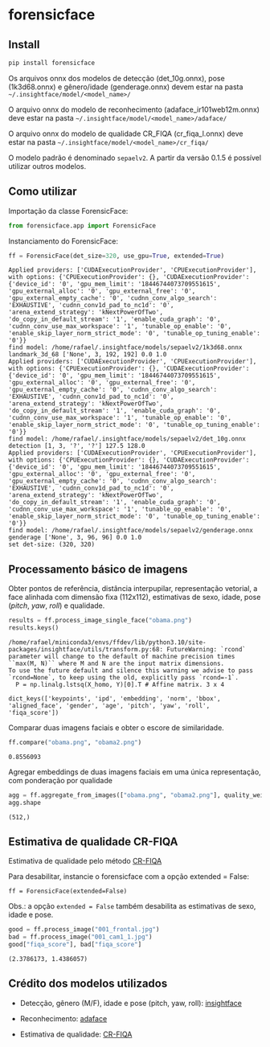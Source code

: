 # forensicface

<!-- WARNING: THIS FILE WAS AUTOGENERATED! DO NOT EDIT! -->

## Install

``` sh
pip install forensicface
```

Os arquivos onnx dos modelos de detecção (det_10g.onnx), pose
(1k3d68.onnx) e gênero/idade (genderage.onnx) devem estar na pasta
`~/.insightface/model/<model_name>/`

O arquivo onnx do modelo de reconhecimento (adaface_ir101web12m.onnx)
deve estar na pasta `~/.insightface/model/<model_name>/adaface/`

O arquivo onnx do modelo de qualidade CR_FIQA (cr_fiqa_l.onnx) deve
estar na pasta `~/.insightface/model/<model_name>/cr_fiqa/`

O modelo padrão é denominado `sepaelv2`. A partir da versão 0.1.5 é
possível utilizar outros modelos.

## Como utilizar

Importação da classe ForensicFace:

``` python
from forensicface.app import ForensicFace
```

Instanciamento do ForensicFace:

``` python
ff = ForensicFace(det_size=320, use_gpu=True, extended=True)
```

    Applied providers: ['CUDAExecutionProvider', 'CPUExecutionProvider'], with options: {'CPUExecutionProvider': {}, 'CUDAExecutionProvider': {'device_id': '0', 'gpu_mem_limit': '18446744073709551615', 'gpu_external_alloc': '0', 'gpu_external_free': '0', 'gpu_external_empty_cache': '0', 'cudnn_conv_algo_search': 'EXHAUSTIVE', 'cudnn_conv1d_pad_to_nc1d': '0', 'arena_extend_strategy': 'kNextPowerOfTwo', 'do_copy_in_default_stream': '1', 'enable_cuda_graph': '0', 'cudnn_conv_use_max_workspace': '1', 'tunable_op_enable': '0', 'enable_skip_layer_norm_strict_mode': '0', 'tunable_op_tuning_enable': '0'}}
    find model: /home/rafael/.insightface/models/sepaelv2/1k3d68.onnx landmark_3d_68 ['None', 3, 192, 192] 0.0 1.0
    Applied providers: ['CUDAExecutionProvider', 'CPUExecutionProvider'], with options: {'CPUExecutionProvider': {}, 'CUDAExecutionProvider': {'device_id': '0', 'gpu_mem_limit': '18446744073709551615', 'gpu_external_alloc': '0', 'gpu_external_free': '0', 'gpu_external_empty_cache': '0', 'cudnn_conv_algo_search': 'EXHAUSTIVE', 'cudnn_conv1d_pad_to_nc1d': '0', 'arena_extend_strategy': 'kNextPowerOfTwo', 'do_copy_in_default_stream': '1', 'enable_cuda_graph': '0', 'cudnn_conv_use_max_workspace': '1', 'tunable_op_enable': '0', 'enable_skip_layer_norm_strict_mode': '0', 'tunable_op_tuning_enable': '0'}}
    find model: /home/rafael/.insightface/models/sepaelv2/det_10g.onnx detection [1, 3, '?', '?'] 127.5 128.0
    Applied providers: ['CUDAExecutionProvider', 'CPUExecutionProvider'], with options: {'CPUExecutionProvider': {}, 'CUDAExecutionProvider': {'device_id': '0', 'gpu_mem_limit': '18446744073709551615', 'gpu_external_alloc': '0', 'gpu_external_free': '0', 'gpu_external_empty_cache': '0', 'cudnn_conv_algo_search': 'EXHAUSTIVE', 'cudnn_conv1d_pad_to_nc1d': '0', 'arena_extend_strategy': 'kNextPowerOfTwo', 'do_copy_in_default_stream': '1', 'enable_cuda_graph': '0', 'cudnn_conv_use_max_workspace': '1', 'tunable_op_enable': '0', 'enable_skip_layer_norm_strict_mode': '0', 'tunable_op_tuning_enable': '0'}}
    find model: /home/rafael/.insightface/models/sepaelv2/genderage.onnx genderage ['None', 3, 96, 96] 0.0 1.0
    set det-size: (320, 320)

## Processamento básico de imagens

Obter pontos de referência, distância interpupilar, representação
vetorial, a face alinhada com dimensão fixa (112x112), estimativas de
sexo, idade, pose (*pitch*, *yaw*, *roll*) e qualidade.

``` python
results = ff.process_image_single_face("obama.png")
results.keys()
```

    /home/rafael/miniconda3/envs/ffdev/lib/python3.10/site-packages/insightface/utils/transform.py:68: FutureWarning: `rcond` parameter will change to the default of machine precision times ``max(M, N)`` where M and N are the input matrix dimensions.
    To use the future default and silence this warning we advise to pass `rcond=None`, to keep using the old, explicitly pass `rcond=-1`.
      P = np.linalg.lstsq(X_homo, Y)[0].T # Affine matrix. 3 x 4

    dict_keys(['keypoints', 'ipd', 'embedding', 'norm', 'bbox', 'aligned_face', 'gender', 'age', 'pitch', 'yaw', 'roll', 'fiqa_score'])

Comparar duas imagens faciais e obter o escore de similaridade.

``` python
ff.compare("obama.png", "obama2.png")
```

    0.8556093

Agregar embeddings de duas imagens faciais em uma única representação,
com ponderação por qualidade

``` python
agg = ff.aggregate_from_images(["obama.png", "obama2.png"], quality_weight=True)
agg.shape
```

    (512,)

## Estimativa de qualidade CR-FIQA

Estimativa de qualidade pelo método
[CR-FIQA](https://github.com/fdbtrs/CR-FIQA)

Para desabilitar, instancie o forensicface com a opção extended = False:

`ff = ForensicFace(extended=False)`

Obs.: a opção `extended = False` também desabilita as estimativas de
sexo, idade e pose.

``` python
good = ff.process_image("001_frontal.jpg")
bad = ff.process_image("001_cam1_1.jpg")
good["fiqa_score"], bad["fiqa_score"]
```

    (2.3786173, 1.4386057)

## Crédito dos modelos utilizados

- Detecção, gênero (M/F), idade e pose (pitch, yaw, roll):
  [insightface](https://github.com/deepinsight/insightface)

- Reconhecimento: [adaface](https://github.com/mk-minchul/AdaFace)

- Estimativa de qualidade: [CR-FIQA](https://github.com/fdbtrs/CR-FIQA)

